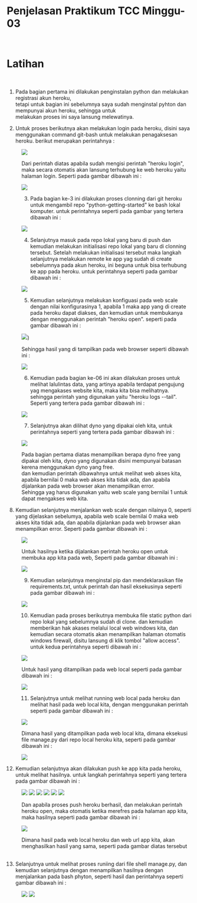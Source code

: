 # Penjelasan Praktikum TCC Minggu-03
<br/>

# Latihan
<br/>

1. Pada bagian pertama ini dilakukan penginstalan python dan melakukan registrasi akun heroku, <br/>
tetapi untuk bagian ini sebelumnya saya sudah menginstal pyhton dan mempunyai akun heroku, sehingga untuk<br/>
melakukan proses ini saya lansung melewatinya.

2. Untuk proses berikutnya akan melakukan login pada heroku, disini saya menggunakan command git-bash untuk melakukan penagaksesan heroku. berikut merupakan perintahnya :<br/>
<dd>

![](image/latihan/1.png)

Dari perintah diatas apabila sudah mengisi perintah "heroku login", maka secara otomatis akan lansung terhubung ke web heroku yaitu halaman login. Seperti pada gambar dibawah ini :<br/>

![](image/latihan/2.png)

3. Pada bagian ke-3 ini dilakukan proses clonning dari git heroku untuk mengambil repo "python-getting-started" ke bash lokal komputer. untuk perintahnya seperti pada gambar yang tertera dibawah ini :<br/>
<dd>

![](image/latihan/3.png)

4. Selanjutnya masuk pada repo lokal yang baru di push dan kemudian melakukan initialisasi repo lokal yang baru di clonning tersebut. Setelah melakukan initialisasi tersebut maka langkah selanjutnya melakukan remote ke app yag sudah di create sebelumnya pada akun heroku, ini beguna untuk bisa terhubung ke app pada heroku. untuk perintahnya seperti pada gambar dibawah ini :<br/>
<dd>

![](image/latihan/4.png)

5. Kemudian selanjutnya melakukan konfiguasi pada web scale dengan nilai konfigurasinya 1, apabila 1 maka app yang di create pada heroku dapat diakses, dan kemudian untuk membukanya dengan menggunakan perintah "heroku open". seperti pada gambar dibawah ini :<br/>

<dd>

![](image/latihan/5.png))

Sehingga hasil yang di tampilkan pada web browser seperti dibawah ini :<br/>

![](image/latihan/6.png)

6. Kemudian pada bagian ke-06 ini akan dilakukan proses untuk melihat lalulintas data, yang artinya apabila terdapat pengujung yag mengakases website kita, maka kita bisa melihatnya. sehingga perintah yang digunakan yaitu "heroku logs --tail". Seperti yang tertera pada gambar dibawah ini :<br/>
<dd>

![](image/latihan/7.png)

7. Selanjutnya akan dilihat dyno yang dipakai oleh kita, untuk perintahnya seperti yang tertera pada gambar dibawah ini :<br/>

<dd>

![](image/latihan/8.png)

Pada bagian pertama diatas menampilkan berapa dyno free yang dipakai oleh kita, dyno yang digunakan disini mempunyai batasan kerena menggunakan dyno yang free.<br/>
dan kemudian perintah dibawahnya untuk melihat web akses kita, apabila bernilai 0 maka web akses kita tidak ada, dan apabila dijalankan pada web browser akan menampilkan error.<br/>
Sehingga yag harus digunakan yaitu web scale yang bernilai 1 untuk dapat mengakses web kita.</dd>

8. Kemudian selanjutnya menjalankan web scale dengan nilainya 0, seperti yang dijelaskan sebelumya, apabila web scale bernilai 0 maka web akses kita tidak ada, dan apabila dijalankan pada web browser akan menampilkan error. Seperti pada gambar dibawah ini :<br/>
<dd>

![](image/latihan/9.png)

Untuk hasilnya ketika dijalankan perintah heroku open untuk membuka app kita pada web, Seperti pada gambar dibawah ini :<br/>

![](image/latihan/10.png)

9. Kemudian selanjutnya menginstal pip dan mendeklarasikan file requirements.txt, untuk perintah dan hasil eksekusinya seperti pada gambar dibawah ini :<br/>
<dd>

![](image/latihan/11.png)

10. Kemudian pada proses berikutnya membuka file static python dari repo lokal yang sebelumnya sudah di clone. dan kemudian memberikan hak akases melalui local web windows kita, dan kemudian secara otomatis akan menampilkan halaman otomatis windows firewall, disitu lansung di klik tombol "allow access". untuk kedua perintahnya seperti dibawah ini :<br/>

<dd>

![](image/latihan/12.png)

Untuk hasil yang ditampilkan pada web local seperti pada gambar dibawah ini :<br/>

![](image/latihan/13.png)

11. Selanjutnya untuk melihat running web local pada heroku dan melihat hasil pada web local kita, dengan menggunakan perintah seperti pada gambar dibawah ini :<br/>
<dd>

![](image/latihan/14.png)

Dimana hasil yang ditampilkan pada web local kita, dimana eksekusi file manage.py dari repo local heroku kita, seperti pada gambar dibawah ini :<br/>

![](image/latihan/15.png)
</dd>

12. Kemudian selanjutnya akan dilakukan push ke app kita pada heroku, untuk melihat hasilnya. untuk langkah perintahnya seperti yang tertera pada gambar dibawah ini :<br/>

<dd> 

![](image/latihan/16.png)
![](image/latihan/17.png)
![](image/latihan/18.png)
![](image/latihan/19.png)
![](image/latihan/20.png)
![](image/latihan/21.png)

Dan apabila proses push heroku berhasil, dan melakukan perintah heroku open, maka otomatis ketika merefres pada halaman app kita, maka hasilnya seperti pada gambar dibawah ini :<br/>

![](image/latihan/22.png)
<dd>Dimana hasil pada web local heroku dan web url app kita, akan menghasilkan hasil yang sama, seperti pada gambar diatas tersebut</dd><br/>

13. Selanjutnya untuk melihat proses runiing dari file shell manage.py, dan kemudian selanjutnya dengan menampilkan hasilnya dengan menjalankan pada bash phyton, seperti hasil dan perintahnya seperti gambar dibawah ini :<br/>

<dd>

![](image/latihan/23.png)
![](image/latihan/24.png)